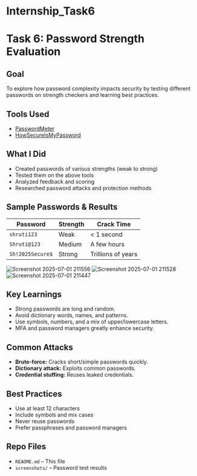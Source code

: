 # Internship_Task6
# Task 6: Password Strength Evaluation

## Goal
To explore how password complexity impacts security by testing different passwords on strength checkers and learning best practices.

## Tools Used
- [PasswordMeter](https://passwordmeter.com)
- [HowSecureIsMyPassword](https://howsecureismypassword.net)

## What I Did
- Created passwords of various strengths (weak to strong)
- Tested them on the above tools
- Analyzed feedback and scoring
- Researched password attacks and protection methods

## Sample Passwords & Results

| Password       | Strength | Crack Time       |
|----------------|----------|------------------|
| `shruti123`     | Weak     | < 1 second       |
| `Shruti@123`    | Medium   | A few hours      |
| `Sh!2025Secure$` | Strong | Trillions of years |


![Screenshot 2025-07-01 211556](https://github.com/user-attachments/assets/0318f70a-20f3-42f8-947a-f475596df13b)
![Screenshot 2025-07-01 211528](https://github.com/user-attachments/assets/5ea1c8c7-f0ca-4dc1-9746-57a20d332be5)
![Screenshot 2025-07-01 211447](https://github.com/user-attachments/assets/249a0e0a-dd43-4aff-a8f4-bc42b7f15cbe)

## Key Learnings
- Strong passwords are long and random.
- Avoid dictionary words, names, and patterns.
- Use symbols, numbers, and a mix of upper/lowercase letters.
- MFA and password managers greatly enhance security.

## Common Attacks
- **Brute-force:** Cracks short/simple passwords quickly.
- **Dictionary attack:** Exploits common passwords.
- **Credential stuffing:** Reuses leaked credentials.

## Best Practices
- Use at least 12 characters
- Include symbols and mix cases
- Never reuse passwords
- Prefer passphrases and password managers

## Repo Files
- `README.md` – This file
- `screenshots/` – Password test results
